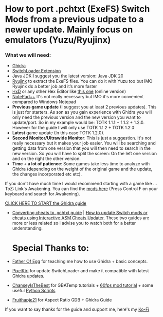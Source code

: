 # How to port .pchtxt (ExeFS) Switch Mods from a previous udpate to a newer update. Mainly focus on emulators (Yuzu/Ryujinx)

### What we will need:

- [Ghidra](https://github.com/NationalSecurityAgency/ghidra/releases)
- [SwitchLoader Extension](https://github.com/StevensND/Ghidra-Switch-Loader/releases)
- [Java JDK](https://adoptium.net/temurin/releases/?version=20) I suggest you the latest version: Java JDK 20
- [Ryujinx](https://ryujinx.org/download/) to extract the ExeFS files. You can do it with Yuzu too but IMO Ryujinx do a better job and it’s more faster
- [HxD](https://mh-nexus.de/en/downloads.php?product=HxD20) or any other Hex Editor like [this one](https://hexed.it/) (online version)
- [NotePad++](https://notepad-plus-plus.org/downloads/) It's not really necessary but IMO it's more convenient compared to Windows Notepad
-	**Previous game update** (I suggest you at least 2 previous updates). This is just for starters. As son as you gain experience with Ghidra you will only need the previous version and the new version you want to update/port. So in my example would be: TOTK 1.1.1 + 1.1.2 + 1.2.0. However for the guide I will only use TOTK 1.1.2 + TOTK 1.2.0
-	**Latest** game update (In this case TOTK 1.2.0).
-	**Second Monitor/Ultrawide Monitor**: This is just a suggestion. It's not really necessary but it makes your job easier. You will be searching and getting data from one version that you will then need to search in the new version. So you will have to split the screen: On the left one version and on the right the other version.
-	**Time + a lot of patience**: Some games take less time to analyze with Ghidra (depending on the weight of the original game and the update, the changes incorporated etc etc).

  If you don't have much time I would recommend starting with a game like ...  ToZ: Link's Awakening. You can find the [mods here](https://yuzu-emu.org/wiki/switch-mods/) (Press Control F on your keyboard and search for Awakening).

  [CLICK HERE TO START the Ghidra guide](https://github.com/StevensND/ghidra-port-mods-guide/blob/main/RyujinxSteps.md)

- [Converting cheats to .pchtxt guide](https://github.com/StevensND/ghidra-port-mods-guide/tree/main/Cheat%20to%20.pchtxt) | [How to update Switch mods or cheats using Interactive ASM Cheats Updater](https://youtu.be/jTJYpuG-9Ek?si=FfoiGiyC-uPgjxiA). These two guides are more or less related so I advise you to watch both for a better understanding.
  # Special Thanks to:

- [Father Of Egg](https://www.reddit.com/user/Father_Of_Egg) for teaching me how to use Ghidra + basic concepts.
- [PixelKiri](https://www.reddit.com/user/PixelKiri) for update SwitchLoader and make it compatible with latest Ghidra updates.
- [ChanseyIsTheBest](https://gbatemp.net/members/chanseyisthebest.608269/) for GBATemp tutorials + [60fps mod tutorial](https://gbatemp.net/threads/how-to-make-60fps-ips-patch-for-nintendo-switch-game-ghidra-tutorial.625675/) + some useful [Python Scripts](https://github.com/ChanseyIsTheBest/NX-60FPS-RES-GFX-Cheats)
- [Fruithapje21](https://www.reddit.com/r/totkmods/comments/149lpz5/comment/jriqx7f/?context=3) for Aspect Ratio GDB + Ghidra Guide

If you want to say thanks for the guide and support me, here's my [Ko-Fi](https://ko-fi.com/stevenss)
